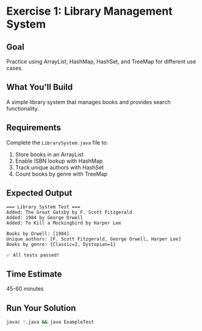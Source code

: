 # Exercise 1: Library Management System

## Goal
Practice using ArrayList, HashMap, HashSet, and TreeMap for different use cases.

## What You'll Build
A simple library system that manages books and provides search functionality.

## Requirements
Complete the `LibrarySystem.java` file to:
1. Store books in an ArrayList
2. Enable ISBN lookup with HashMap
3. Track unique authors with HashSet
4. Count books by genre with TreeMap

## Expected Output
```
=== Library System Test ===
Added: The Great Gatsby by F. Scott Fitzgerald
Added: 1984 by George Orwell
Added: To Kill a Mockingbird by Harper Lee

Books by Orwell: [1984]
Unique authors: [F. Scott Fitzgerald, George Orwell, Harper Lee]
Books by genre: {Classic=2, Dystopian=1}

✅ All tests passed!
```

## Time Estimate
45-60 minutes

## Run Your Solution
```bash
javac *.java && java ExampleTest
```